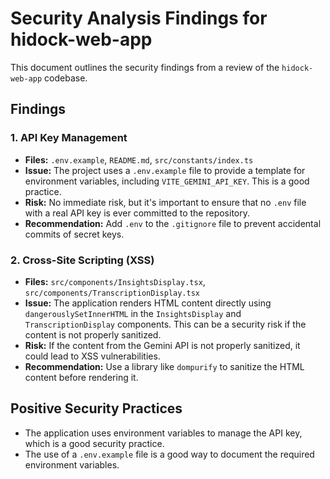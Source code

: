 # Security Analysis Findings for hidock-web-app

This document outlines the security findings from a review of the `hidock-web-app` codebase.

## Findings

### 1. API Key Management

- **Files:** `.env.example`, `README.md`, `src/constants/index.ts`
- **Issue:** The project uses a `.env.example` file to provide a template for environment variables, including `VITE_GEMINI_API_KEY`. This is a good practice.
- **Risk:** No immediate risk, but it's important to ensure that no `.env` file with a real API key is ever committed to the repository.
- **Recommendation:** Add `.env` to the `.gitignore` file to prevent accidental commits of secret keys.

### 2. Cross-Site Scripting (XSS)

- **Files:** `src/components/InsightsDisplay.tsx`, `src/components/TranscriptionDisplay.tsx`
- **Issue:** The application renders HTML content directly using `dangerouslySetInnerHTML` in the `InsightsDisplay` and `TranscriptionDisplay` components. This can be a security risk if the content is not properly sanitized.
- **Risk:** If the content from the Gemini API is not properly sanitized, it could lead to XSS vulnerabilities.
- **Recommendation:** Use a library like `dompurify` to sanitize the HTML content before rendering it.

## Positive Security Practices

- The application uses environment variables to manage the API key, which is a good security practice.
- The use of a `.env.example` file is a good way to document the required environment variables.
